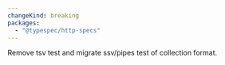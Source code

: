 ```yaml
---
changeKind: breaking
packages:
  - "@typespec/http-specs"
---
```


Remove tsv test and migrate ssv/pipes test of collection format.